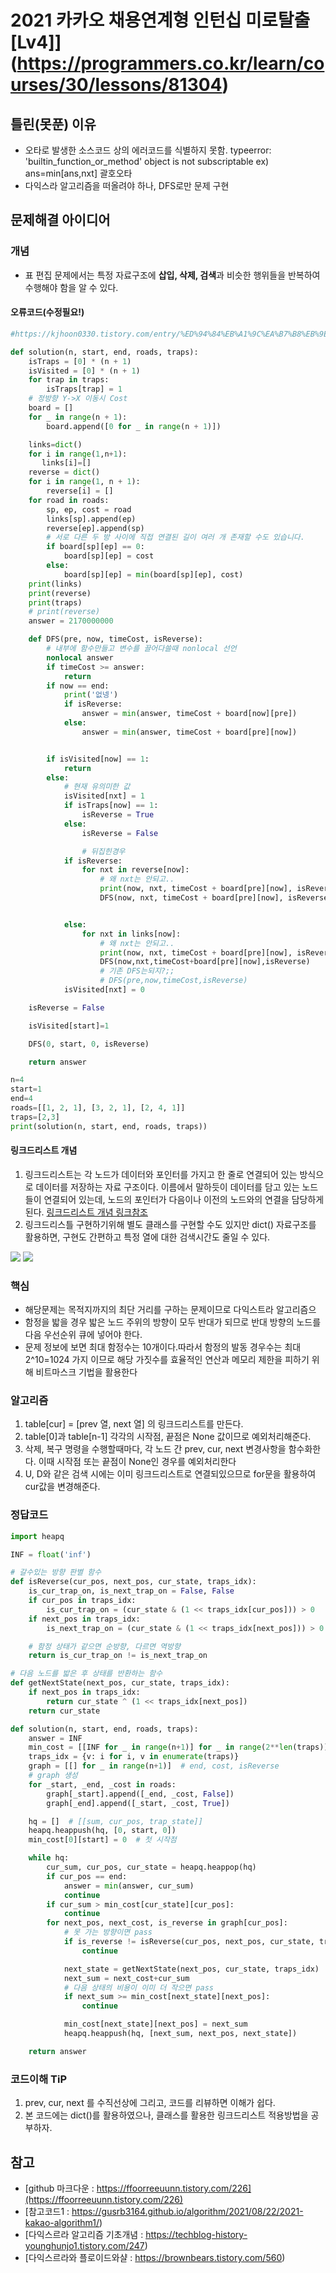 # 2021 카카오 채용연계형 인턴십 미로탈출[Lv4]](https://programmers.co.kr/learn/courses/30/lessons/81304)


## 틀린(못푼) 이유 
* 오타로 발생한 소스코드 상의 에러코드를 식별하지 못함. typeerror: 'builtin_function_or_method' object is not subscriptable ex) ans=min[ans,nxt] 괄호오타
* 다익스라 알고리즘을 떠올려야 하나, DFS로만 문제 구현

## 문제해결 아이디어

### 개념
* 표 편집 문제에서는 특정 자료구조에 **삽입, 삭제, 검색**과 비슷한 행위들을 반복하여 수행해야 함을 알 수 있다.

#### 오류코드(수정필요!)
```python
#https://kjhoon0330.tistory.com/entry/%ED%94%84%EB%A1%9C%EA%B7%B8%EB%9E%98%EB%A8%B8%EC%8A%A4-%ED%91%9C-%ED%8E%B8%EC%A7%91-Python

def solution(n, start, end, roads, traps):
    isTraps = [0] * (n + 1)
    isVisited = [0] * (n + 1)
    for trap in traps:
        isTraps[trap] = 1
    # 정방향 Y->X 이동시 Cost
    board = []
    for _ in range(n + 1):
        board.append([0 for _ in range(n + 1)])

    links=dict()
    for i in range(1,n+1):
       links[i]=[]
    reverse = dict()
    for i in range(1, n + 1):
        reverse[i] = []
    for road in roads:
        sp, ep, cost = road
        links[sp].append(ep)
        reverse[ep].append(sp)
        # 서로 다른 두 방 사이에 직접 연결된 길이 여러 개 존재할 수도 있습니다.
        if board[sp][ep] == 0:
            board[sp][ep] = cost
        else:
            board[sp][ep] = min(board[sp][ep], cost)
    print(links)
    print(reverse)
    print(traps)
    # print(reverse)
    answer = 2170000000

    def DFS(pre, now, timeCost, isReverse):
        # 내부에 함수만들고 변수를 끌어다쓸때 nonlocal 선언
        nonlocal answer
        if timeCost >= answer:
            return
        if now == end:
            print('없넹')
            if isReverse:
                answer = min(answer, timeCost + board[now][pre])
            else:
                answer = min(answer, timeCost + board[pre][now])


        if isVisited[now] == 1:
            return
        else:
            # 현재 유의미한 값
            isVisited[nxt] = 1
            if isTraps[now] == 1:
                isReverse = True
            else:
                isReverse = False

                # 뒤집힌경우
            if isReverse:
                for nxt in reverse[now]:
                    # 왜 nxt는 안되고..
                    print(now, nxt, timeCost + board[pre][now], isReverse)
                    DFS(now, nxt, timeCost + board[pre][now], isReverse)


            else:
                for nxt in links[now]:
                    # 왜 nxt는 안되고..
                    print(now, nxt, timeCost + board[pre][now], isReverse)
                    DFS(now,nxt,timeCost+board[pre][now],isReverse)
                    # 기존 DFS는되지?;;
                    # DFS(pre,now,timeCost,isReverse)
            isVisited[nxt] = 0

    isReverse = False

    isVisited[start]=1

    DFS(0, start, 0, isReverse)

    return answer

n=4
start=1
end=4
roads=[[1, 2, 1], [3, 2, 1], [2, 4, 1]]
traps=[2,3]
print(solution(n, start, end, roads, traps))
```


#### 링크드리스트 개념
1. 링크드리스트는 각 노드가 데이터와 포인터를 가지고 한 줄로 연결되어 있는 방식으로 데이터를 저장하는 자료 구조이다. 이름에서 말하듯이 데이터를 담고 있는 노드들이 연결되어 있는데, 노드의 포인터가 다음이나 이전의 노드와의 연결을 담당하게 된다. [링크드리스트 개념 링크참조](https://velog.io/@woga1999/%ED%8C%8C%EC%9D%B4%EC%8D%AC%EC%9C%BC%EB%A1%9C-%EA%B5%AC%ED%98%84%ED%95%98%EB%8A%94-%EB%A7%81%ED%81%AC%EB%93%9C-%EB%A6%AC%EC%8A%A4%ED%8A%B8)
2. 링크드리스틀 구현하기위해 별도 클래스를 구현할 수도 있지만 dict() 자료구조를 활용하면, 구현도 간편하고 특정 열에 대한 검색시간도 줄일 수 있다.
<img src="https://wayhome25.github.io/assets/post-img/cs/linked-list-new.png">
<img src="https://wayhome25.github.io/assets/post-img/cs/linked-list2.png">




### 핵심
* 해당문제는 목적지까지의 최단 거리를 구하는 문제이므로 다익스트라 알고리즘으
* 함정을 밟을 경우 밟은 노드 주위의 방향이 모두 반대가 되므로 반대 방향의 노드를 다음 우선순위 큐에 넣어야 한다. 
* 문제 정보에 보면 최대 함정수는 10개이다.따라서 함정의 발동 경우수는 최대 2^10=1024 가지 이므로 해당 가짓수를 효율적인 연산과 메모리 제한을 피하기 위해 비트마스크 기법을 활용한다


### 알고리즘
 1. table[cur] = [prev 열, next 열] 의 링크드리스트를 만든다.
 2. table[0]과 table[n-1] 각각의 시작점, 끝점은 None 값이므로 예외처리해준다. 
 3. 삭제, 복구 명령을 수행할때마다, 각 노드 간 prev, cur, next 변경사항을 함수화한다. 이때 시작점 또는 끝점이 None인 경우를 예외처리한다
 4. U, D와 같은 검색 시에는 이미 링크드리스트로 연결되있으므로 for문을 활용하여 cur값을 변경해준다.  


### 정답코드 

```python
import heapq

INF = float('inf')

# 갈수있는 방향 판별 함수
def isReverse(cur_pos, next_pos, cur_state, traps_idx):
    is_cur_trap_on, is_next_trap_on = False, False
    if cur_pos in traps_idx:
        is_cur_trap_on = (cur_state & (1 << traps_idx[cur_pos])) > 0
    if next_pos in traps_idx:
        is_next_trap_on = (cur_state & (1 << traps_idx[next_pos])) > 0

    # 함정 상태가 같으면 순방향, 다르면 역방향
    return is_cur_trap_on != is_next_trap_on

# 다음 노드를 밟은 후 상태를 반환하는 함수
def getNextState(next_pos, cur_state, traps_idx):
    if next_pos in traps_idx:
        return cur_state ^ (1 << traps_idx[next_pos])
    return cur_state

def solution(n, start, end, roads, traps):
    answer = INF
    min_cost = [[INF for _ in range(n+1)] for _ in range(2**len(traps))]
    traps_idx = {v: i for i, v in enumerate(traps)}
    graph = [[] for _ in range(n+1)]  # end, cost, isReverse
    # graph 생성
    for _start, _end, _cost in roads:
        graph[_start].append([_end, _cost, False])
        graph[_end].append([_start, _cost, True])

    hq = []  # [[sum, cur_pos, trap_state]]
    heapq.heappush(hq, [0, start, 0])
    min_cost[0][start] = 0  # 첫 시작점

    while hq:
        cur_sum, cur_pos, cur_state = heapq.heappop(hq)
        if cur_pos == end:
            answer = min(answer, cur_sum)
            continue
        if cur_sum > min_cost[cur_state][cur_pos]:
            continue
        for next_pos, next_cost, is_reverse in graph[cur_pos]:
            # 못 가는 방향이면 pass
            if is_reverse != isReverse(cur_pos, next_pos, cur_state, traps_idx):
                continue

            next_state = getNextState(next_pos, cur_state, traps_idx)
            next_sum = next_cost+cur_sum
            # 다음 상태의 비용이 이미 더 작으면 pass
            if next_sum >= min_cost[next_state][next_pos]:
                continue

            min_cost[next_state][next_pos] = next_sum
            heapq.heappush(hq, [next_sum, next_pos, next_state])

    return answer
```

### 코드이해 TiP 
 1. prev, cur, next 를 수직선상에 그리고, 코드를 리뷰하면 이해가 쉽다.
 2. 본 코드에는 dict()를 활용하였으나, 클래스를 활용한 링크드리스트 적용방법을 공부하자. 

## 참고
* [github 마크다운 : https://ffoorreeuunn.tistory.com/226](https://ffoorreeuunn.tistory.com/226)
* [참고코드1 : https://gusrb3164.github.io/algorithm/2021/08/22/2021-kakao-algorithm1/)
* [다익스르라 알고리즘 기초개념 : https://techblog-history-younghunjo1.tistory.com/247)
* [다익스르라와 플로이드와샬 : https://brownbears.tistory.com/560)

